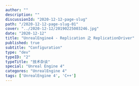 ```yaml
---
author: ""
description: ""
discussionId: "2020-12-12-page-slug"
path: "/2020-12-12-page-slug-01"
cover: "../2020-12-12/20190225003246.jpg"
date: "2020-12-12"
title: "UnrealEngine4 - Replication 之 ReplicationDriver"
published: true
subtitle: "Configuration"
type: "dev"
typeID: "2"
typeTitle: "技术杂谈"
special: "Unreal Engine 4"
categores: "UnrealEngine 4"
tags: ['UnrealEngine 4', 'C++']
---
```

    
### 


